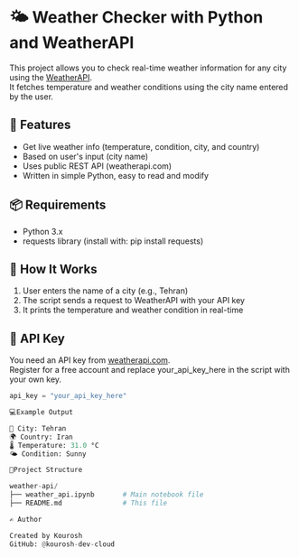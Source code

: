 # 🌤 Weather Checker with Python and WeatherAPI

This project allows you to check real-time weather information for any city using the [WeatherAPI](https://www.weatherapi.com/).  
It fetches temperature and weather conditions using the city name entered by the user.

## 🚀 Features

- Get live weather info (temperature, condition, city, and country)
- Based on user's input (city name)
- Uses public REST API (weatherapi.com)
- Written in simple Python, easy to read and modify

## 📦 Requirements

- Python 3.x
- requests library (install with: pip install requests)

## 🧠 How It Works

1. User enters the name of a city (e.g., Tehran)
2. The script sends a request to WeatherAPI with your API key
3. It prints the temperature and weather condition in real-time

## 🔐 API Key

You need an API key from [weatherapi.com](https://www.weatherapi.com/).  
Register for a free account and replace your_api_key_here in the script with your own key.

```python
api_key = "your_api_key_here"

💻Example Output

📍 City: Tehran
🌍 Country: Iran
🌡 Temperature: 31.0 °C
🌤 Condition: Sunny

📂Project Structure

weather-api/
├── weather_api.ipynb       # Main notebook file
├── README.md               # This file

✍ Author

Created by Kourosh
GitHub: @kourosh-dev-cloud